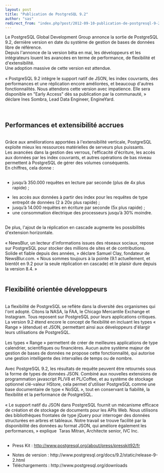```yaml
---
layout: post
title: "Publication de PostgreSQL 9.2"
author: "sas"
redirect_from: "index.php?post/2012-09-10-publication-de-postgresql-9-2 "
---
```





<!--more-->


Le PostgreSQL Global Development Group annonce la sortie de PostgreSQL 9.2, dernière version en date du système de gestion de bases de données libre de référence.<br />Depuis l'annonce de la version bêta en mai, les développeurs et les intégrateurs louent les avancées en terme de performance, de flexibilité et d'extensibilité.<br />Une adoption massive de cette version est attendue.<br /><br />« PostgreSQL 9.2 intègre le support natif de JSON, les index couvrants, des performances et une réplication encore améliorées, et beaucoup d'autres fonctionnalités. Nous attendons cette version avec impatience. Elle sera disponible en "Early Access" dès sa publication par la communauté, » déclare Ines Sombra, Lead Data Engineer, EngineYard.<br /><br /><br /><h2>Performances et extensibilité accrues</h2>

<br />Grâce aux améliorations apportées à l'extensibilité verticale, PostgreSQL exploite mieux les ressources matérielles de serveurs plus puissants.<br />Les avancées dans la gestion des verrous, l'efficacité d'écriture, les accès aux données par les index couvrants, et autres opérations de bas niveau permettent à PostgreSQL de gérer des volumes conséquents. <br />En chiffres, cela donne :<br /><br /><ul><li>jusqu’à 350.000 requêtes en lecture par seconde (plus de 4x plus rapide) ;</li>

<li>les accès aux données à partir des index pour les requêtes de type entrepôt de données (2 à 20x plus rapide) ;</li>

<li>jusqu’à 14.000 requêtes en écriture par seconde (5x plus rapide) ;</li>

<li>une consommation électrique des processeurs jusqu’à 30% moindre.</li>

</ul>

<br />De plus, l'ajout de la réplication en cascade augmente les possibilités d'extension horizontale.<br /><br />« NewsBlur, un lecteur d'informations issues des réseaux sociaux, repose sur PostgreSQL pour stocker des millions de sites et de contributions. Solide et fiable depuis des années, » déclare Samuel Clay, fondateur de NewsBlur.com. « Nous sommes toujours à la pointe (9.1 actuellement, et bientôt en 9.2 pour la seule réplication en cascade) et le plaisir dure depuis la version 8.4. »<br /><br /><h2>Flexibilité orientée développeurs</h2>

<br />La flexibilité de PostgreSQL se reflète dans la diversité des organismes qui l'ont adopté. Citons la NASA, la FAA, le Chicago Mercantile Exchange et Instagram. Tous reposent sur PostgreSQL pour leurs applications critiques.<br />La version 9.2 étend encore le concept de flexibilité en incluant les types « Range » (étendue) et JSON, permettant ainsi aux développeurs d'élargir leurs utilisations de PostgreSQL.<br /><br />Les types « Range » permettent de créer de meilleures applications de type calendrier, scientifiques ou financières. Aucun autre système majeur de gestion de bases de données ne propose cette fonctionnalité, qui autorise une gestion intelligente des intervalles de temps ou de nombre.<br /><br />Avec PostgreSQL 9.2, les résultats de requête peuvent être retournés sous la forme de types de données JSON. Combiné aux nouvelles extensions de programmation javascript PL/V8 et PL/Coffee, et au système de stockage optionnel clé-valeur HStore, cela permet d'utiliser PostgreSQL comme une base documentaire de type « NoSQL », tout en conservant la fiabilité, la flexibilité et la performance de PostgreSQL.<br /><br />« Le support natif du JSON dans PostgreSQL fournit un mécanisme efficace de création et de stockage de documents pour les APIs Web. Nous utilisons des bibliothèques frontales de type jQuery pour interroger des données structurées en arbres et tableaux. Notre travail se trouve facilité par la disponibilité des données au format JSON, qui améliore également les performances, » explique&nbsp; Taras Mitran, Architecte senior, IVC Inc.<br /><br /><ul><li>Press Kit : http://www.postgresql.org/about/press/presskit92/fr</li>

<li>Notes de version : http://www.postgresql.org/docs/9.2/static/release-9-2.html</li>

<li>Téléchargements : http://www.postgresql.org/downloads</li>

</ul>